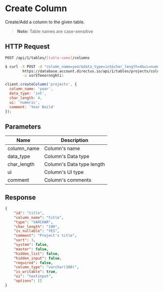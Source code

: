 # Create Column

Create/Add a column to the given table.

> **Note:** Table names are case-sensitive

## HTTP Request

```bash
POST /api/1/tables/[table-name]/columns
```

```bash
$ curl -X POST -d "column_name=year&data_type=int&char_length=4&ui=numeric&comment=Year+build" \       
        https://database.account.directus.io/api/1/tables/projects/columns \
        -u usrSTeeornngkti:
```

```javascript
client.createColumn('projects', {
  column_name: 'year',
  data_type: 'int',
  char_length: 4,
  ui: 'numeric',
  comment: 'Year Build'
});
```

## Parameters

Name        | Description
----------- | -----------
column_name | Column's name
data_type   | Column's Data type
char_length | Column's Data type length
ui          | Column's UI type
comment     | Column's comments

## Response

```json
{
    "id": "title",
    "column_name": "title",
    "type": "VARCHAR",
    "char_length": "100",
    "is_nullable": "YES",
    "comment": "Project's title",
    "sort": 3,
    "system": false,
    "master": false,
    "hidden_list": false,
    "hidden_input": false,
    "required": false,
    "column_type": "varchar(100)",
    "is_writable": true,
    "ui": "textinput",
    "options": []
}
```
